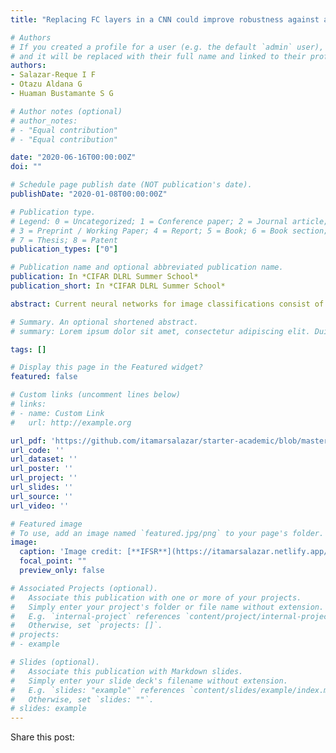 ```yaml
---
title: "Replacing FC layers in a CNN could improve robustness against adversarial attacks"

# Authors
# If you created a profile for a user (e.g. the default `admin` user), write the username (folder name) here 
# and it will be replaced with their full name and linked to their profile.
authors:
- Salazar-Reque I F
- Otazu Aldana G
- Huaman Bustamante S G

# Author notes (optional)
# author_notes:
# - "Equal contribution"
# - "Equal contribution"

date: "2020-06-16T00:00:00Z"
doi: ""

# Schedule page publish date (NOT publication's date).
publishDate: "2020-01-08T00:00:00Z"

# Publication type.
# Legend: 0 = Uncategorized; 1 = Conference paper; 2 = Journal article;
# 3 = Preprint / Working Paper; 4 = Report; 5 = Book; 6 = Book section;
# 7 = Thesis; 8 = Patent
publication_types: ["0"]

# Publication name and optional abbreviated publication name.
publication: In *CIFAR DLRL Summer School*
publication_short: In *CIFAR DLRL Summer School*

abstract: Current neural networks for image classifications consist of layers of neurons performing simple computations, which approximate linear functions. As these functions approximate linear classifiers, the training of such networks is simplified. On the flip side, linear classifiers are intrinsically susceptible for adversarial small perturbations that could flip an image across a classification boundary, creating misclassifications that are imperceptible for human beings. Although adversarial examples are calculated from a particular network architecture, they generalize to different network architectures. In this contribution, we report that, after training, replacing the last fully connected segment for an algorithm that operates by proximity highly improves CNN robustness against adversarial perturbations. We have tested our modified network in the MNIST database using adversarial examples. By varying the perturbation amplitude, we show that for an amplitude perturbation of 0.25 our model performs at least 55% of accuracy whereas the standard network collapses to 15 percent.

# Summary. An optional shortened abstract.
# summary: Lorem ipsum dolor sit amet, consectetur adipiscing elit. Duis posuere tellus ac convallis placerat. Proin tincidunt magna sed ex sollicitudin condimentum.

tags: []

# Display this page in the Featured widget?
featured: false

# Custom links (uncomment lines below)
# links:
# - name: Custom Link
#   url: http://example.org

url_pdf: 'https://github.com/itamarsalazar/starter-academic/blob/master/content/publication/2020_CPA_DLRLsummerSchool/POSTER_DLRL_IFSR.pdf'
url_code: ''
url_dataset: ''
url_poster: ''
url_project: ''
url_slides: ''
url_source: ''
url_video: ''

# Featured image
# To use, add an image named `featured.jpg/png` to your page's folder. 
image:
  caption: 'Image credit: [**IFSR**](https://itamarsalazar.netlify.app/)'
  focal_point: ""
  preview_only: false

# Associated Projects (optional).
#   Associate this publication with one or more of your projects.
#   Simply enter your project's folder or file name without extension.
#   E.g. `internal-project` references `content/project/internal-project/index.md`.
#   Otherwise, set `projects: []`.
# projects:
# - example

# Slides (optional).
#   Associate this publication with Markdown slides.
#   Simply enter your slide deck's filename without extension.
#   E.g. `slides: "example"` references `content/slides/example/index.md`.
#   Otherwise, set `slides: ""`.
# slides: example
---
```


<!--{{% callout note %}}
Click the *Cite* button above to demo the feature to enable visitors to import publication metadata into their reference management software.
{{% /callout %}}

{{% callout note %}}
Create your slides in Markdown - click the *Slides* button to check out the example.
{{% /callout %}}

Supplementary notes can be added here, including [code, math, and images](https://wowchemy.com/docs/writing-markdown-latex/). -->

Share this post:
